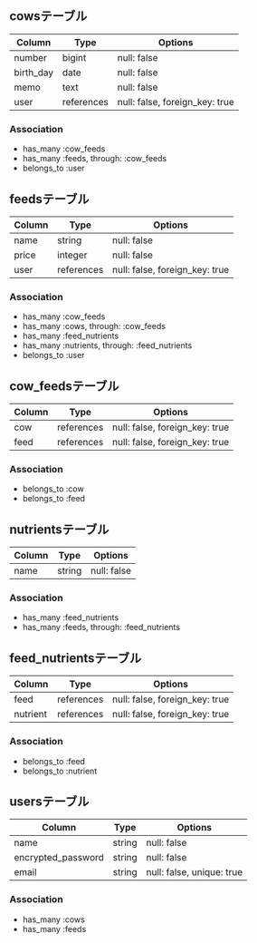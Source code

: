 ## cowsテーブル
| Column    | Type       | Options                        |
| --------- | ---------- | ------------------------------ |
| number    | bigint    | null: false                    |
| birth_day | date       | null: false                    |
| memo      | text       | null: false                    |
| user      | references | null: false, foreign_key: true |

### Association
- has_many :cow_feeds
- has_many :feeds, through: :cow_feeds
- belongs_to :user


## feedsテーブル
| Column | Type       | Options                        |
| ------ | ---------- | ------------------------------ |
| name   | string     | null: false                    |
| price  | integer    | null: false                    |
| user   | references | null: false, foreign_key: true |

### Association
- has_many :cow_feeds
- has_many :cows, through: :cow_feeds
- has_many :feed_nutrients
- has_many :nutrients, through: :feed_nutrients
- belongs_to :user


## cow_feedsテーブル
| Column | Type       | Options                        |
| ------ | ---------- | ------------------------------ |
| cow    | references | null: false, foreign_key: true |
| feed   | references | null: false, foreign_key: true |

### Association
- belongs_to :cow
- belongs_to :feed


## nutrientsテーブル
| Column | Type    | Options     |
| ------ | ------- | ----------- |
| name   | string  | null: false |

### Association
- has_many :feed_nutrients
- has_many :feeds, through: :feed_nutrients


## feed_nutrientsテーブル
| Column   | Type       | Options                        |
| -------- | ---------- | ------------------------------ |
| feed     | references | null: false, foreign_key: true |
| nutrient | references | null: false, foreign_key: true |

### Association
- belongs_to :feed
- belongs_to :nutrient

## usersテーブル
| Column             | Type    | Options                   |
| ------------------ | ------- | ------------------------- |
| name               | string  | null: false               |
| encrypted_password | string  | null: false               |
| email              | string  | null: false, unique: true |

### Association
- has_many :cows
- has_many :feeds